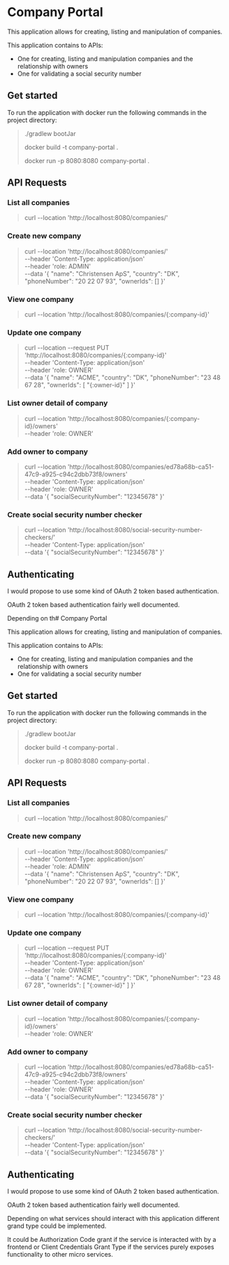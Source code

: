 # Company Portal

This application allows for creating, listing and manipulation of companies.

This application contains to APIs:
- One for creating, listing and manipulation companies and the relationship with owners
- One for validating a social security number

## Get started
To run the application with docker run the following commands in the project directory:

> ./gradlew bootJar
>
> docker build -t company-portal . 
> 
> docker run -p 8080:8080 company-portal .



## API Requests

### List all companies
> curl --location 'http://localhost:8080/companies/'

### Create new company
> curl --location 'http://localhost:8080/companies/' \
--header 'Content-Type: application/json' \
--header 'role: ADMIN' \
--data '{
"name": "Christensen ApS",
"country": "DK",
"phoneNumber": "20 22 07 93",
"ownerIds": []
}'

### View one company
> curl --location 'http://localhost:8080/companies/{:company-id}'

### Update one company
> curl --location --request PUT 'http://localhost:8080/companies/{:company-id}' \
--header 'Content-Type: application/json' \
--header 'role: OWNER' \
--data '{
"name": "ACME",
"country": "DK",
"phoneNumber": "23 48 67 28",
"ownerIds": [
"{:owner-id}"
]
}'

### List owner detail of company
> curl --location 'http://localhost:8080/companies/{:company-id}/owners' \
--header 'role: OWNER'

### Add owner to company
> curl --location 'http://localhost:8080/companies/ed78a68b-ca51-47c9-a925-c94c2dbb73f8/owners' \
--header 'Content-Type: application/json' \
--header 'role: OWNER' \
--data '{
"socialSecurityNumber": "12345678"
}'

### Create social security number checker
> curl --location 'http://localhost:8080/social-security-number-checkers/' \
--header 'Content-Type: application/json' \
--data '{
"socialSecurityNumber": "12345678"
}'

## Authenticating
I would propose to use some kind of OAuth 2 token based authentication.

OAuth 2 token based authentication fairly well documented.

Depending on th# Company Portal

This application allows for creating, listing and manipulation of companies.

This application contains to APIs:
- One for creating, listing and manipulation companies and the relationship with owners
- One for validating a social security number

## Get started
To run the application with docker run the following commands in the project directory:

> ./gradlew bootJar
>
> docker build -t company-portal .
>
> docker run -p 8080:8080 company-portal .



## API Requests

### List all companies
> curl --location 'http://localhost:8080/companies/'

### Create new company
> curl --location 'http://localhost:8080/companies/' \
--header 'Content-Type: application/json' \
--header 'role: ADMIN' \
--data '{
"name": "Christensen ApS",
"country": "DK",
"phoneNumber": "20 22 07 93",
"ownerIds": []
}'

### View one company
> curl --location 'http://localhost:8080/companies/{:company-id}'

### Update one company
> curl --location --request PUT 'http://localhost:8080/companies/{:company-id}' \
--header 'Content-Type: application/json' \
--header 'role: OWNER' \
--data '{
"name": "ACME",
"country": "DK",
"phoneNumber": "23 48 67 28",
"ownerIds": [
"{:owner-id}"
]
}'

### List owner detail of company
> curl --location 'http://localhost:8080/companies/{:company-id}/owners' \
--header 'role: OWNER'

### Add owner to company
> curl --location 'http://localhost:8080/companies/ed78a68b-ca51-47c9-a925-c94c2dbb73f8/owners' \
--header 'Content-Type: application/json' \
--header 'role: OWNER' \
--data '{
"socialSecurityNumber": "12345678"
}'

### Create social security number checker
> curl --location 'http://localhost:8080/social-security-number-checkers/' \
--header 'Content-Type: application/json' \
--data '{
"socialSecurityNumber": "12345678"
}'

## Authenticating
I would propose to use some kind of OAuth 2 token based authentication.

OAuth 2 token based authentication fairly well documented.

Depending on what services should interact with this application different grand type could be implemented.

It could be Authorization Code grant if the service is interacted with by a frontend or Client Credentials Grant Type if the services purely exposes functionality to other micro services.